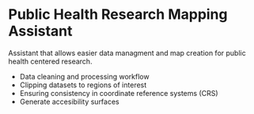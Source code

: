 # Public Health Research Mapping Assistant 
Assistant that allows easier data managment and map creation for public health centered research. 

- Data cleaning and processing workflow
- Clipping datasets to regions of interest
- Ensuring consistency in coordinate reference systems (CRS)
- Generate accesibility surfaces
  



